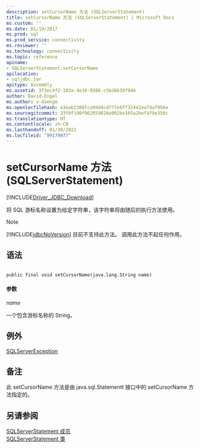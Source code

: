 ```yaml
---
description: setCursorName 方法 (SQLServerStatement)
title: setCursorName 方法 (SQLServerStatement) | Microsoft Docs
ms.custom: ''
ms.date: 01/19/2017
ms.prod: sql
ms.prod_service: connectivity
ms.reviewer: ''
ms.technology: connectivity
ms.topic: reference
apiname:
- SQLServerStatement.setCursorName
apilocation:
- sqljdbc.jar
apitype: Assembly
ms.assetid: 3f3ec4f2-103a-4e16-9206-c5bd8639f946
author: David-Engel
ms.author: v-daenge
ms.openlocfilehash: e3eab2388fca9dd4cd777ebff32442ea7daf956e
ms.sourcegitcommit: 33f0f190f962059826e002be165a2bef4f9e350c
ms.translationtype: HT
ms.contentlocale: zh-CN
ms.lasthandoff: 01/30/2021
ms.locfileid: "99179077"
---
```

# <a name="setcursorname-method-sqlserverstatement"></a>setCursorName 方法 (SQLServerStatement)
[!INCLUDE[Driver_JDBC_Download](../../../includes/driver_jdbc_download.md)]

  将 SQL 游标名称设置为给定字符串，该字符串将由随后的执行方法使用。  
  
> [!NOTE]  
>  [!INCLUDE[jdbcNoVersion](../../../includes/jdbcnoversion_md.md)] 目前不支持此方法。 调用此方法不起任何作用。  
  
## <a name="syntax"></a>语法  
  
```  
  
public final void setCursorName(java.lang.String name)  
```  
  
#### <a name="parameters"></a>参数  
 *name*  
  
 一个包含游标名称的 String。  
  
## <a name="exceptions"></a>例外  
 [SQLServerException](../../../connect/jdbc/reference/sqlserverexception-class.md)  
  
## <a name="remarks"></a>备注  
 此 setCursorName 方法是由 java.sql.Statementt 接口中的 setCursorName 方法指定的。  
  
## <a name="see-also"></a>另请参阅  
 [SQLServerStatement 成员](../../../connect/jdbc/reference/sqlserverstatement-members.md)   
 [SQLServerStatement 类](../../../connect/jdbc/reference/sqlserverstatement-class.md)  
  
  
